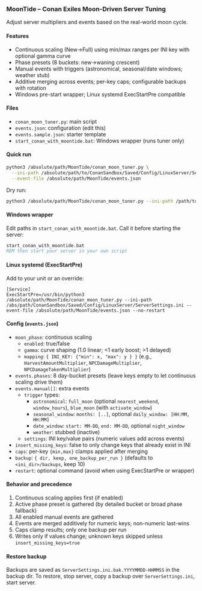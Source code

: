 ### MoonTide – Conan Exiles Moon-Driven Server Tuning

Adjust server multipliers and events based on the real-world moon cycle.

#### Features
- Continuous scaling (New→Full) using min/max ranges per INI key with optional gamma curve
- Phase presets (8 buckets: new→waning crescent)
- Manual events with triggers (astronomical, seasonal/date windows; weather stub)
- Additive merging across events; per-key caps; configurable backups with rotation
- Windows pre-start wrapper; Linux systemd ExecStartPre compatible

#### Files
- `conan_moon_tuner.py`: main script
- `events.json`: configuration (edit this)
- `events.sample.json`: starter template
- `start_conan_with_moontide.bat`: Windows wrapper (runs tuner only)

#### Quick run
```bash
python3 /absolute/path/MoonTide/conan_moon_tuner.py \
  --ini-path /absolute/path/to/ConanSandbox/Saved/Config/LinuxServer/ServerSettings.ini \
  --event-file /absolute/path/MoonTide/events.json
```
Dry run:
```bash
python3 /absolute/path/MoonTide/conan_moon_tuner.py --ini-path /path/to/ServerSettings.ini --event-file /absolute/path/MoonTide/events.json --dry-run
```

#### Windows wrapper
Edit paths in `start_conan_with_moontide.bat`. Call it before starting the server:
```bat
start_conan_with_moontide.bat
REM then start your server in your own script
```

#### Linux systemd (ExecStartPre)
Add to your unit or an override:
```
[Service]
ExecStartPre=/usr/bin/python3 /absolute/path/MoonTide/conan_moon_tuner.py --ini-path /abs/path/ConanSandbox/Saved/Config/LinuxServer/ServerSettings.ini --event-file /absolute/path/MoonTide/events.json --no-restart
```

#### Config (`events.json`)
- `moon_phase`: continuous scaling
  - `enabled`: true/false
  - `gamma`: curve shaping (1.0 linear; <1 early boost; >1 delayed)
  - `mapping`: `{ INI_KEY: {"min": x, "max": y } }` (e.g., `HarvestAmountMultiplier`, `NPCDamageMultiplier`, `NPCDamageTakenMultiplier`)
- `events.phases`: 8 day-bucket presets (leave keys empty to let continuous scaling drive them)
- `events.manual[]`: extra events
  - `trigger` types:
    - `astronomical`: `full_moon` (optional `nearest_weekend`, `window_hours`), `blue_moon` (with `activate_window`)
    - `seasonal_window`: `months: [..]`, optional `daily_window: [HH:MM, HH:MM]`
    - `date_window`: `start: MM-DD`, `end: MM-DD`, optional `night_window`
    - `weather`: stubbed (inactive)
  - `settings`: INI key/value pairs (numeric values add across events)
- `insert_missing_keys`: false to only change keys that already exist in INI
- `caps`: per-key `{min,max}` clamps applied after merging
- `backup`: `{ dir, keep, one_backup_per_run }` (defaults to `<ini_dir>/backups`, keep 10)
- `restart`: optional command (avoid when using ExecStartPre or wrapper)

#### Behavior and precedence
1) Continuous scaling applies first (if enabled)
2) Active phase preset is gathered (by detailed bucket or broad phase fallback)
3) All enabled manual events are gathered
4) Events are merged additively for numeric keys; non-numeric last-wins
5) Caps clamp results; only one backup per run
6) Writes only if values change; unknown keys skipped unless `insert_missing_keys=true`

#### Restore backup
Backups are saved as `ServerSettings.ini.bak.YYYYMMDD-HHMMSS` in the backup dir. To restore, stop server, copy a backup over `ServerSettings.ini`, start server.


